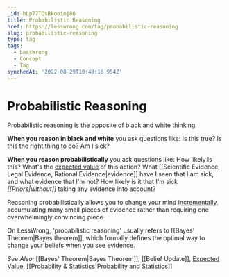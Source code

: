 ```yaml
---
_id: hLp77TQsRkooioj86
title: Probabilistic Reasoning
href: https://lesswrong.com/tag/probabilistic-reasoning
slug: probabilistic-reasoning
type: tag
tags:
  - LessWrong
  - Concept
  - Tag
synchedAt: '2022-08-29T10:48:16.954Z'
---
```

# Probabilistic Reasoning

Probabilistic reasoning is the opposite of black and white thinking. 

**When you reason in black and white** you ask questions like: Is this true? Is this the right thing to do? Am I sick? 

**When you reason probabilistically** you ask questions like: How likely is this? What's the [expected value](https://forum.effectivealtruism.org/tag/expected-value) of this action? What [[Scientific Evidence, Legal Evidence, Rational Evidence|evidence]] have I seen that I am sick, and what evidence that I'm not? How likely is it that I'm sick *[[Priors|without]]*  taking any evidence into account?

Reasoning probabilistically allows you to change your mind [incrementally](https://www.lesswrong.com/posts/627DZcvme7nLDrbZu/update-yourself-incrementally), accumulating many small pieces of evidence rather than requiring one overwhelmingly convincing piece.

On LessWrong, 'probabilistic reasoning' usually refers to [[Bayes' Theorem|Bayes theorem]], which formally defines the optimal way to change your beliefs when you see evidence. 

*See Also:* [[Bayes' Theorem|Bayes Theorem]], [[Belief Update]], [Expected Value](https://forum.effectivealtruism.org/tag/expected-value), [[Probability & Statistics|Probability and Statistics]]